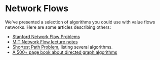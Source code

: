 # Network Flows

We've presented a selection of algorithms you could use with value flows networks. Here are some articles describing others:

* [Stanford Network Flow Problems](https://web.stanford.edu/class/cs97si/08-network-flow-problems.pdf)
* [MIT Network Flow lecture notes](https://ocw.mit.edu/courses/electrical-engineering-and-computer-science/6-046j-design-and-analysis-of-algorithms-spring-2012/lecture-notes/MIT6_046JS12_lec13.pdf)
* [Shortest Path Problem](https://en.wikipedia.org/wiki/Shortest_path_problem), listing several algorithms.
* [A 500+ page book about directed graph algorithms](http://www.cs.rhul.ac.uk/books/dbook/main.pdf)
